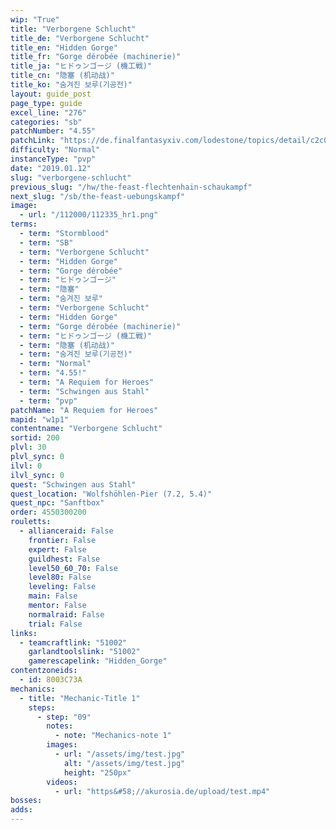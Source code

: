 ```yaml
---
wip: "True"
title: "Verborgene Schlucht"
title_de: "Verborgene Schlucht"
title_en: "Hidden Gorge"
title_fr: "Gorge dérobée (machinerie)"
title_ja: "ヒドゥンゴージ (機工戦)"
title_cn: "隐塞 (机动战)"
title_ko: "숨겨진 보루(기공전)"
layout: guide_post
page_type: guide
excel_line: "276"
categories: "sb"
patchNumber: "4.55"
patchLink: "https://de.finalfantasyxiv.com/lodestone/topics/detail/c2c0a72d08d71bebe8753250940a2425fbda6d6f"
difficulty: "Normal"
instanceType: "pvp"
date: "2019.01.12"
slug: "verborgene-schlucht"
previous_slug: "/hw/the-feast-flechtenhain-schaukampf"
next_slug: "/sb/the-feast-uebungskampf"
image:
  - url: "/112000/112335_hr1.png"
terms:
  - term: "Stormblood"
  - term: "SB"
  - term: "Verborgene Schlucht"
  - term: "Hidden Gorge"
  - term: "Gorge dérobée"
  - term: "ヒドゥンゴージ"
  - term: "隐塞"
  - term: "숨겨진 보루"
  - term: "Verborgene Schlucht"
  - term: "Hidden Gorge"
  - term: "Gorge dérobée (machinerie)"
  - term: "ヒドゥンゴージ (機工戦)"
  - term: "隐塞 (机动战)"
  - term: "숨겨진 보루(기공전)"
  - term: "Normal"
  - term: "4.55!"
  - term: "A Requiem for Heroes"
  - term: "Schwingen aus Stahl"
  - term: "pvp"
patchName: "A Requiem for Heroes"
mapid: "w1p1"
contentname: "Verborgene Schlucht"
sortid: 200
plvl: 30
plvl_sync: 0
ilvl: 0
ilvl_sync: 0
quest: "Schwingen aus Stahl"
quest_location: "Wolfshöhlen-Pier (7.2, 5.4)"
quest_npc: "Sanftbox"
order: 4550300200
rouletts:
  - allianceraid: False
    frontier: False
    expert: False
    guildhest: False
    level50_60_70: False
    level80: False
    leveling: False
    main: False
    mentor: False
    normalraid: False
    trial: False
links:
  - teamcraftlink: "51002"
    garlandtoolslink: "51002"
    gamerescapelink: "Hidden_Gorge"
contentzoneids:
  - id: 8003C73A
mechanics:
  - title: "Mechanic-Title 1"
    steps:
      - step: "09"
        notes:
          - note: "Mechanics-note 1"
        images:
          - url: "/assets/img/test.jpg"
            alt: "/assets/img/test.jpg"
            height: "250px"
        videos:
          - url: "https&#58;//akurosia.de/upload/test.mp4"
bosses:
adds:
---
```

